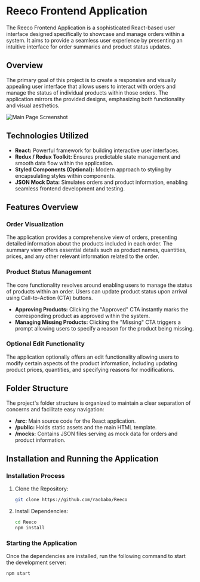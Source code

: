 # Reeco Frontend Application

The Reeco Frontend Application is a sophisticated React-based user interface designed specifically to showcase and manage orders within a system. It aims to provide a seamless user experience by presenting an intuitive interface for order summaries and product status updates.

## Overview

The primary goal of this project is to create a responsive and visually appealing user interface that allows users to interact with orders and manage the status of individual products within those orders. The application mirrors the provided designs, emphasizing both functionality and visual aesthetics.

![Main Page Screenshot](link-to-screenshot)

## Technologies Utilized

- **React:** Powerful framework for building interactive user interfaces.
- **Redux / Redux Toolkit:** Ensures predictable state management and smooth data flow within the application.
- **Styled Components (Optional):** Modern approach to styling by encapsulating styles within components.
- **JSON Mock Data:** Simulates orders and product information, enabling seamless frontend development and testing.

## Features Overview

### Order Visualization

The application provides a comprehensive view of orders, presenting detailed information about the products included in each order. The summary view offers essential details such as product names, quantities, prices, and any other relevant information related to the order.

### Product Status Management

The core functionality revolves around enabling users to manage the status of products within an order. Users can update product status upon arrival using Call-to-Action (CTA) buttons.

- **Approving Products:** Clicking the "Approved" CTA instantly marks the corresponding product as approved within the system.
- **Managing Missing Products:** Clicking the "Missing" CTA triggers a prompt allowing users to specify a reason for the product being missing.

### Optional Edit Functionality

The application optionally offers an edit functionality allowing users to modify certain aspects of the product information, including updating product prices, quantities, and specifying reasons for modifications.

## Folder Structure

The project's folder structure is organized to maintain a clear separation of concerns and facilitate easy navigation:

- **/src:** Main source code for the React application.
- **/public:** Holds static assets and the main HTML template.
- **/mocks:** Contains JSON files serving as mock data for orders and product information.

## Installation and Running the Application

### Installation Process

1. Clone the Repository:

    ```bash
    git clone https://github.com/raobaba/Reeco
    ```

2. Install Dependencies:

    ```bash
    cd Reeco
    npm install
    ```

### Starting the Application

Once the dependencies are installed, run the following command to start the development server:

```bash
npm start
